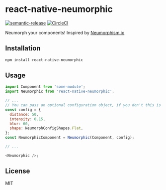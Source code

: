 # react-native-neumorphic

[![semantic-release](https://img.shields.io/badge/%20%20%F0%9F%93%A6%F0%9F%9A%80-semantic--release-e10079.svg)](https://github.com/semantic-release/semantic-release)
[![CircleCI](https://circleci.com/gh/shaneboyar/react-native-neumorphic.svg?style=svg)](https://circleci.com/gh/shaneboyar/react-native-neumorphic)

Neumorph your components!
Inspired by [Neumorphism.io](https://neumorphism.io/)

## Installation

```sh
npm install react-native-neumorphic
```

## Usage

```js
import Component from 'some-module';
import Neumorphic from 'react-native-neumorphic';

// ...
// You can pass an optional configuration object, if you don't this is what it will default to
const config = {
  distance: 50,
  intensity: 0.15,
  blur: 60,
  shape: NeumorphConfigShapes.Flat,
};
const NeumorphicComponent = Neumorphic(Component, config);

// ...

<Neumorphic />;
```

## License

MIT
